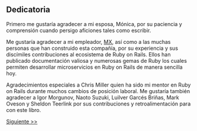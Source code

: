 ## Dedicatoria

Primero me gustaría agradecer a mi esposa, Mónica, por su paciencia y
comprensión cuando persigo aficiones tales como escribir.

Me gustaría agradecer a mi empleador, [MX][], así como a las muchas personas que
han construido esta compañía, por su experiencia y sus discímiles contribuciones
al ecosistema de Ruby on Rails. Ellos han publicado documentación valiosa y
numerosas gemas de Ruby los cuales permiten desarrollar microservicios en Ruby
on Rails de manera sencilla hoy.

Agradecimientos especiales a Chris Miller quien ha sido mi mentor en Ruby on
Rails durante muchos cambios de posición laboral. Me gustaría también agradecer
a Igor Morgunov, Naoto Suzuki, Luilver Garcés Briñas, Mark Oveson y Sheldon
Teerlink por sus contribuciones y retroalimentación para con este libro.

[Siguiente >>](007-copyright.es.md)

[MX]: https://mx.com
